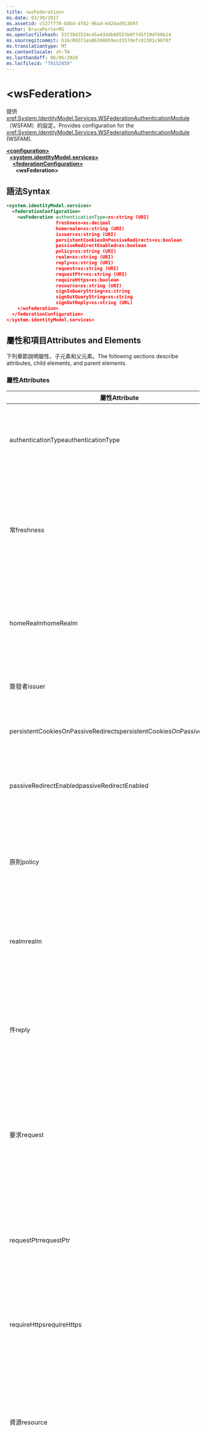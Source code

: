 ```yaml
---
title: <wsFederation>
ms.date: 03/30/2017
ms.assetid: c537f770-68bd-4f82-96ad-6424ad91369f
author: BrucePerlerMS
ms.openlocfilehash: 53f3943524c45a43ddb60553b8ff45f19df66b14
ms.sourcegitcommit: b16c00371ea06398859ecd157defc81301c9070f
ms.translationtype: MT
ms.contentlocale: zh-TW
ms.lasthandoff: 06/06/2020
ms.locfileid: "79152459"
---
```

# \<wsFederation>
<span data-ttu-id="d9903-101">提供 <xref:System.IdentityModel.Services.WSFederationAuthenticationModule> （WSFAM）的設定。</span><span class="sxs-lookup"><span data-stu-id="d9903-101">Provides configuration for the <xref:System.IdentityModel.Services.WSFederationAuthenticationModule> (WSFAM).</span></span>  
  
[**\<configuration>**](../configuration-element.md)\
&nbsp;&nbsp;[**\<system.identityModel.services>**](system-identitymodel-services.md)\
&nbsp;&nbsp;&nbsp;&nbsp;[**\<federationConfiguration>**](federationconfiguration.md)\
&nbsp;&nbsp;&nbsp;&nbsp;&nbsp;&nbsp;**\<wsFederation>**  
  
## <a name="syntax"></a><span data-ttu-id="d9903-102">語法</span><span class="sxs-lookup"><span data-stu-id="d9903-102">Syntax</span></span>  
  
```xml
<system.identityModel.services>  
  <federationConfiguration>  
    <wsFederation authenticationType=xs:string (URI)  
                  freshness=xs:decimal  
                  homerealm=xs:string (URI)  
                  issuer=xs:string (URI)  
                  persistentCookiesOnPassiveRedirects=xs:boolean  
                  passiveRedirectEnabled=xs:boolean  
                  policy=xs:string (URI)  
                  realm=xs:string (URI)  
                  reply=xs:string (URI)  
                  request=xs:string (URI)  
                  requestPtr=xs:string (URI)  
                  requireHttps=xs:boolean  
                  resource=xs:string (URI)  
                  signInQueryString=xs:string  
                  signOutQueryString=xs:string  
                  signOutReply=xs:string (URL)  
    </wsFederation>  
  </federationConfiguration>  
</system.identityModel.services>  
```  
  
## <a name="attributes-and-elements"></a><span data-ttu-id="d9903-103">屬性和項目</span><span class="sxs-lookup"><span data-stu-id="d9903-103">Attributes and Elements</span></span>  
 <span data-ttu-id="d9903-104">下列章節說明屬性、子元素和父元素。</span><span class="sxs-lookup"><span data-stu-id="d9903-104">The following sections describe attributes, child elements, and parent elements.</span></span>  
  
### <a name="attributes"></a><span data-ttu-id="d9903-105">屬性</span><span class="sxs-lookup"><span data-stu-id="d9903-105">Attributes</span></span>  
  
|<span data-ttu-id="d9903-106">屬性</span><span class="sxs-lookup"><span data-stu-id="d9903-106">Attribute</span></span>|<span data-ttu-id="d9903-107">描述</span><span class="sxs-lookup"><span data-stu-id="d9903-107">Description</span></span>|  
|---------------|-----------------|  
|<span data-ttu-id="d9903-108">authenticationType</span><span class="sxs-lookup"><span data-stu-id="d9903-108">authenticationType</span></span>|<span data-ttu-id="d9903-109">指定驗證類型的 URI。</span><span class="sxs-lookup"><span data-stu-id="d9903-109">A URI that specifies the authentication type.</span></span> <span data-ttu-id="d9903-110">設定 WS-同盟登入要求 wauth 參數。</span><span class="sxs-lookup"><span data-stu-id="d9903-110">Sets the WS-Federation sign-in request wauth parameter.</span></span> <span data-ttu-id="d9903-111">選擇性。</span><span class="sxs-lookup"><span data-stu-id="d9903-111">Optional.</span></span> <span data-ttu-id="d9903-112">預設值為空字串，指定 wauth 參數不包含在要求中。</span><span class="sxs-lookup"><span data-stu-id="d9903-112">The default is an empty string, which specifies that the wauth parameter is not included in the request.</span></span>|  
|<span data-ttu-id="d9903-113">常</span><span class="sxs-lookup"><span data-stu-id="d9903-113">freshness</span></span>|<span data-ttu-id="d9903-114">所需的驗證要求最長使用期限，以分鐘為單位。</span><span class="sxs-lookup"><span data-stu-id="d9903-114">The desired maximum age of authentication requests, in minutes.</span></span> <span data-ttu-id="d9903-115">設定 WS-Federation 登入要求 wfresh 參數。</span><span class="sxs-lookup"><span data-stu-id="d9903-115">Sets the WS-Federation sign-in request wfresh parameter.</span></span> <span data-ttu-id="d9903-116">選擇性。</span><span class="sxs-lookup"><span data-stu-id="d9903-116">Optional.</span></span> <span data-ttu-id="d9903-117">預設值為 0。</span><span class="sxs-lookup"><span data-stu-id="d9903-117">The default is zero.</span></span> <span data-ttu-id="d9903-118">選擇性。</span><span class="sxs-lookup"><span data-stu-id="d9903-118">Optional.</span></span> <span data-ttu-id="d9903-119">**警告：** 在下一版的 .NET Framework 4.5 中， `freshness` 屬性的類型會是 `xs:string` ，而其預設值將是 `null` 。</span><span class="sxs-lookup"><span data-stu-id="d9903-119">**Warning:**  In the next release of .NET Framework 4.5, the `freshness` attribute will be of type `xs:string` and its default value will be `null`.</span></span>|  
|<span data-ttu-id="d9903-120">homeRealm</span><span class="sxs-lookup"><span data-stu-id="d9903-120">homeRealm</span></span>|<span data-ttu-id="d9903-121">要用於驗證的識別提供者（IdP）的主領域。</span><span class="sxs-lookup"><span data-stu-id="d9903-121">The home realm of the identity provider (IdP) to use for authentication.</span></span> <span data-ttu-id="d9903-122">設定 WS-Federation 登入要求 whr 參數。</span><span class="sxs-lookup"><span data-stu-id="d9903-122">Sets the WS-Federation sign-in request whr parameter.</span></span> <span data-ttu-id="d9903-123">選擇性。</span><span class="sxs-lookup"><span data-stu-id="d9903-123">Optional.</span></span> <span data-ttu-id="d9903-124">預設值為空字串，指定要求中未包含「瓦的」參數。</span><span class="sxs-lookup"><span data-stu-id="d9903-124">The default is an empty string, which specifies that the whr parameter is not included in the request.</span></span>|  
|<span data-ttu-id="d9903-125">簽發者</span><span class="sxs-lookup"><span data-stu-id="d9903-125">issuer</span></span>|<span data-ttu-id="d9903-126">預定權杖簽發者的 URI。</span><span class="sxs-lookup"><span data-stu-id="d9903-126">The URI of the intended token issuer.</span></span> <span data-ttu-id="d9903-127">設定 WS-同盟登入要求和登出要求的基底 URL。</span><span class="sxs-lookup"><span data-stu-id="d9903-127">Sets the base URL of WS-Federation sign-in requests and sign-out requests Required.</span></span>|  
|<span data-ttu-id="d9903-128">persistentCookiesOnPassiveRedirects</span><span class="sxs-lookup"><span data-stu-id="d9903-128">persistentCookiesOnPassiveRedirects</span></span>|<span data-ttu-id="d9903-129">指定是否在驗證時發出持續性 cookie。</span><span class="sxs-lookup"><span data-stu-id="d9903-129">Specifies whether persistent cookies are issued on authentication.</span></span> <span data-ttu-id="d9903-130">選擇性。</span><span class="sxs-lookup"><span data-stu-id="d9903-130">Optional.</span></span> <span data-ttu-id="d9903-131">預設值為 "false"，不會發出 cookie。</span><span class="sxs-lookup"><span data-stu-id="d9903-131">The default is "false", cookies are not issued.</span></span>|  
|<span data-ttu-id="d9903-132">passiveRedirectEnabled</span><span class="sxs-lookup"><span data-stu-id="d9903-132">passiveRedirectEnabled</span></span>|<span data-ttu-id="d9903-133">指定是否啟用 WSFAM，以將未經授權的要求自動重新導向至 STS。</span><span class="sxs-lookup"><span data-stu-id="d9903-133">Specifies whether the WSFAM is enabled to automatically redirect unauthorized requests to an STS.</span></span> <span data-ttu-id="d9903-134">選擇性。</span><span class="sxs-lookup"><span data-stu-id="d9903-134">Optional.</span></span> <span data-ttu-id="d9903-135">預設值為 "true"，未授權的要求會自動重新導向。</span><span class="sxs-lookup"><span data-stu-id="d9903-135">The default is "true", unauthorized requests are automatically redirected.</span></span>|  
|<span data-ttu-id="d9903-136">原則</span><span class="sxs-lookup"><span data-stu-id="d9903-136">policy</span></span>|<span data-ttu-id="d9903-137">URL，指定要用於登入要求的相關原則位置。</span><span class="sxs-lookup"><span data-stu-id="d9903-137">A URL that specifies the location of the relevant policy to use on sign-in requests.</span></span> <span data-ttu-id="d9903-138">預設值是空字串。</span><span class="sxs-lookup"><span data-stu-id="d9903-138">The default is an empty string.</span></span> <span data-ttu-id="d9903-139">設定 WS-Federation 登入要求 wp 參數。</span><span class="sxs-lookup"><span data-stu-id="d9903-139">Sets the WS-Federation sign-in request wp parameter.</span></span> <span data-ttu-id="d9903-140">選擇性。</span><span class="sxs-lookup"><span data-stu-id="d9903-140">Optional.</span></span> <span data-ttu-id="d9903-141">預設值為空字串，指定 wp 參數不包含在要求中。</span><span class="sxs-lookup"><span data-stu-id="d9903-141">The default is an empty string, which specifies that the wp parameter is not included in the request.</span></span>|  
|<span data-ttu-id="d9903-142">realm</span><span class="sxs-lookup"><span data-stu-id="d9903-142">realm</span></span>|<span data-ttu-id="d9903-143">要求領域的 URI。</span><span class="sxs-lookup"><span data-stu-id="d9903-143">The URI of the requesting realm.</span></span> <span data-ttu-id="d9903-144">（識別 Security Token Service （STS）信賴憑證者（RP）的 URI。）設定要求 wtrealm WS-同盟登入要求參數。</span><span class="sxs-lookup"><span data-stu-id="d9903-144">(A URI that identifies the relying party (RP) to the security token service (STS).) Sets the request wtrealm WS-Federation sign-in request parameter.</span></span> <span data-ttu-id="d9903-145">必要。</span><span class="sxs-lookup"><span data-stu-id="d9903-145">Required.</span></span>|  
|<span data-ttu-id="d9903-146">件</span><span class="sxs-lookup"><span data-stu-id="d9903-146">reply</span></span>|<span data-ttu-id="d9903-147">識別信賴憑證者 (RP) 應用程式要用來接收 Security Token Service (STS) 回覆之位址的 URL。</span><span class="sxs-lookup"><span data-stu-id="d9903-147">A URL that identifies the address at which the relying party (RP) application would like to receive replies from the Security Token Service (STS).</span></span> <span data-ttu-id="d9903-148">設定 WS-同盟登入要求 wreply 參數。</span><span class="sxs-lookup"><span data-stu-id="d9903-148">Sets the WS-Federation sign-in request wreply parameter.</span></span> <span data-ttu-id="d9903-149">選擇性。</span><span class="sxs-lookup"><span data-stu-id="d9903-149">Optional.</span></span> <span data-ttu-id="d9903-150">預設值為空字串，指定 wreply 參數不包含在要求中。</span><span class="sxs-lookup"><span data-stu-id="d9903-150">The default is an empty string, which specifies that the wreply parameter is not included in the request.</span></span>|  
|<span data-ttu-id="d9903-151">要求</span><span class="sxs-lookup"><span data-stu-id="d9903-151">request</span></span>|<span data-ttu-id="d9903-152">權杖發佈要求。</span><span class="sxs-lookup"><span data-stu-id="d9903-152">The token issuance request.</span></span> <span data-ttu-id="d9903-153">設定 WS-Federation 登入要求 wreq 參數。</span><span class="sxs-lookup"><span data-stu-id="d9903-153">Sets the WS-Federation sign-in request wreq parameter.</span></span> <span data-ttu-id="d9903-154">選擇性。</span><span class="sxs-lookup"><span data-stu-id="d9903-154">Optional.</span></span> <span data-ttu-id="d9903-155">預設值為空字串，指定 wreq 參數不包含在要求中。</span><span class="sxs-lookup"><span data-stu-id="d9903-155">The default is an empty string, which specifies that the wreq parameter is not included in the request.</span></span> <span data-ttu-id="d9903-156">不包含 wreq 或要求中的 wreqptr 參數表示 STS 知道要發出的權杖種類。</span><span class="sxs-lookup"><span data-stu-id="d9903-156">Not including the wreq or the wreqptr parameter in the request implies that the STS knows what kind of token to issue.</span></span>|  
|<span data-ttu-id="d9903-157">requestPtr</span><span class="sxs-lookup"><span data-stu-id="d9903-157">requestPtr</span></span>|<span data-ttu-id="d9903-158">URL，指定語彙基元發佈要求的位置。</span><span class="sxs-lookup"><span data-stu-id="d9903-158">A URL that specifies the location of the token issuance request.</span></span> <span data-ttu-id="d9903-159">設定要求 wreqptr 參數。</span><span class="sxs-lookup"><span data-stu-id="d9903-159">Sets the request wreqptr parameter.</span></span> <span data-ttu-id="d9903-160">選擇性。</span><span class="sxs-lookup"><span data-stu-id="d9903-160">Optional.</span></span> <span data-ttu-id="d9903-161">預設值為空字串，指定 wreqptr 參數不包含在要求中。</span><span class="sxs-lookup"><span data-stu-id="d9903-161">The default is an empty string, which specifies that the wreqptr parameter is not included in the request.</span></span> <span data-ttu-id="d9903-162">不包含 wreq 或要求中的 wreqptr 參數表示 STS 知道要發出的權杖種類。</span><span class="sxs-lookup"><span data-stu-id="d9903-162">Not including the wreq or the wreqptr parameter in the request implies that the STS knows what kind of token to issue.</span></span>|  
|<span data-ttu-id="d9903-163">requireHttps</span><span class="sxs-lookup"><span data-stu-id="d9903-163">requireHttps</span></span>|<span data-ttu-id="d9903-164">指定與 Security Token Service （STS）的通訊是否必須使用 HTTPS 通訊協定。</span><span class="sxs-lookup"><span data-stu-id="d9903-164">Specifies whether communication with the security token service (STS) must use HTTPS protocol.</span></span> <span data-ttu-id="d9903-165">選擇性。</span><span class="sxs-lookup"><span data-stu-id="d9903-165">Optional.</span></span> <span data-ttu-id="d9903-166">預設值為 "true"，必須使用 HTTPS。</span><span class="sxs-lookup"><span data-stu-id="d9903-166">The default is "true", HTTPS must be used.</span></span>|  
|<span data-ttu-id="d9903-167">資源</span><span class="sxs-lookup"><span data-stu-id="d9903-167">resource</span></span>|<span data-ttu-id="d9903-168">用來向 Security Token Service (STS) 識別所存取之資源 (信賴憑證者 (RP)) 的 URI。</span><span class="sxs-lookup"><span data-stu-id="d9903-168">A URI that identifies the resource being accessed, the relying party (RP), to the to the security token service (STS).</span></span> <span data-ttu-id="d9903-169">選擇性。</span><span class="sxs-lookup"><span data-stu-id="d9903-169">Optional.</span></span> <span data-ttu-id="d9903-170">設定 WS-同盟登入要求 wres 參數。</span><span class="sxs-lookup"><span data-stu-id="d9903-170">Sets the WS-Federation sign-in request wres parameter.</span></span> <span data-ttu-id="d9903-171">選擇性。</span><span class="sxs-lookup"><span data-stu-id="d9903-171">Optional.</span></span> <span data-ttu-id="d9903-172">預設值為空字串，指定 wres 參數不包含在要求中。</span><span class="sxs-lookup"><span data-stu-id="d9903-172">The default is an empty string, which specifies that the wres parameter is not included in the request.</span></span> <span data-ttu-id="d9903-173">**注意：** wres 是舊版參數。</span><span class="sxs-lookup"><span data-stu-id="d9903-173">**Note:**  wres is a legacy parameter.</span></span> <span data-ttu-id="d9903-174">請指定 `realm` 要改用 wtrealm 參數的屬性。</span><span class="sxs-lookup"><span data-stu-id="d9903-174">Specify the `realm` attribute to use the wtrealm parameter instead.</span></span>|  
|<span data-ttu-id="d9903-175">signInQueryString</span><span class="sxs-lookup"><span data-stu-id="d9903-175">signInQueryString</span></span>|<span data-ttu-id="d9903-176">提供擴充點，以在 WS-同盟登入要求 URL 中指定應用程式定義的查詢參數。</span><span class="sxs-lookup"><span data-stu-id="d9903-176">Provides an extensibility point to specify application defined query parameters in the WS-Federation sign-in request URL.</span></span> <span data-ttu-id="d9903-177">選擇性。</span><span class="sxs-lookup"><span data-stu-id="d9903-177">Optional.</span></span> <span data-ttu-id="d9903-178">預設值為空字串，指定不應在要求中包含任何其他參數。</span><span class="sxs-lookup"><span data-stu-id="d9903-178">The default is an empty string, which specifies that no additional parameters should be included in the request.</span></span> <span data-ttu-id="d9903-179">參數會使用下列格式指定為查詢字串片段： `"param1=value1&param2=value2&param3=value3"` 等等。</span><span class="sxs-lookup"><span data-stu-id="d9903-179">The parameters are specified as a query string fragment using the following form: `"param1=value1&param2=value2&param3=value3"` and so on.</span></span> <span data-ttu-id="d9903-180">**注意：** 在設定檔中，查詢字串中的 ' & "字元必須使用其實體參考來指定 `&` 。</span><span class="sxs-lookup"><span data-stu-id="d9903-180">**Note:**  In a configuration file the ‘&" character in the query string must be specified using its entity reference, `&`.</span></span>|  
|<span data-ttu-id="d9903-181">signOutQueryString</span><span class="sxs-lookup"><span data-stu-id="d9903-181">signOutQueryString</span></span>|<span data-ttu-id="d9903-182">提供擴充點，以在 WS-同盟登入要求 URL 中指定應用程式定義的查詢參數。</span><span class="sxs-lookup"><span data-stu-id="d9903-182">Provides an extensibility point to specify application defined query parameters in the WS-Federation sign-in request URL.</span></span> <span data-ttu-id="d9903-183">選擇性。</span><span class="sxs-lookup"><span data-stu-id="d9903-183">Optional.</span></span> <span data-ttu-id="d9903-184">預設值為空字串，指定不應在要求中包含任何其他參數。</span><span class="sxs-lookup"><span data-stu-id="d9903-184">The default is an empty string, which specifies that no additional parameters should be included in the request.</span></span> <span data-ttu-id="d9903-185">參數會使用下列格式指定為查詢字串片段： `"param1=value1&param2=value2&param3=value3"` 等等。</span><span class="sxs-lookup"><span data-stu-id="d9903-185">The parameters are specified as a query string fragment using the following form: `"param1=value1&param2=value2&param3=value3"` and so on.</span></span> <span data-ttu-id="d9903-186">**注意：** 在設定檔中，查詢字串中的 ' & "字元必須使用其實體參考來指定 `&` 。</span><span class="sxs-lookup"><span data-stu-id="d9903-186">**Note:**  In a configuration file the ‘&" character in the query string must be specified using its entity reference, `&`.</span></span>|  
|<span data-ttu-id="d9903-187">signOutReply</span><span class="sxs-lookup"><span data-stu-id="d9903-187">signOutReply</span></span>|<span data-ttu-id="d9903-188">指定在透過 WS-同盟通訊協定進行被動式登出期間，Security Token Service （STS）應將用戶端重新導向至的 URL。</span><span class="sxs-lookup"><span data-stu-id="d9903-188">Specifies the URL to which the client should be redirected by the security token service (STS) during passive sign-out through the WS-Federation protocol.</span></span> <span data-ttu-id="d9903-189">在 WS-同盟登出要求上設定 wreply 參數。</span><span class="sxs-lookup"><span data-stu-id="d9903-189">Sets the wreply parameter on a WS-Federation sign-out request.</span></span> <span data-ttu-id="d9903-190">選擇性。</span><span class="sxs-lookup"><span data-stu-id="d9903-190">Optional.</span></span> <span data-ttu-id="d9903-191">預設值為空字串，指定不應在要求中包含任何其他參數。</span><span class="sxs-lookup"><span data-stu-id="d9903-191">The default is an empty string, which specifies that no additional parameters should be included in the request.</span></span>|  
  
### <a name="child-elements"></a><span data-ttu-id="d9903-192">子元素</span><span class="sxs-lookup"><span data-stu-id="d9903-192">Child Elements</span></span>  
 <span data-ttu-id="d9903-193">無</span><span class="sxs-lookup"><span data-stu-id="d9903-193">None</span></span>  
  
### <a name="parent-elements"></a><span data-ttu-id="d9903-194">父項目</span><span class="sxs-lookup"><span data-stu-id="d9903-194">Parent Elements</span></span>  
  
|<span data-ttu-id="d9903-195">元素</span><span class="sxs-lookup"><span data-stu-id="d9903-195">Element</span></span>|<span data-ttu-id="d9903-196">描述</span><span class="sxs-lookup"><span data-stu-id="d9903-196">Description</span></span>|  
|-------------|-----------------|  
|[\<federationConfiguration>](federationconfiguration.md)|<span data-ttu-id="d9903-197">包含設定 <xref:System.IdentityModel.Services.WSFederationAuthenticationModule> （WSFAM）和 <xref:System.IdentityModel.Services.SessionAuthenticationModule> （SAM）的設定。</span><span class="sxs-lookup"><span data-stu-id="d9903-197">Contains the settings that configure the <xref:System.IdentityModel.Services.WSFederationAuthenticationModule> (WSFAM) and the <xref:System.IdentityModel.Services.SessionAuthenticationModule> (SAM).</span></span>|  
  
## <a name="remarks"></a><span data-ttu-id="d9903-198">備註</span><span class="sxs-lookup"><span data-stu-id="d9903-198">Remarks</span></span>  
 <span data-ttu-id="d9903-199">您可以使用 `<wsFederation>` 元素來設定預設的 WS-同盟參數設定和 WSFAM 的預設行為。</span><span class="sxs-lookup"><span data-stu-id="d9903-199">You can use the `<wsFederation>` element to configure default WS-Federation parameter settings and default behavior for the WSFAM.</span></span> <span data-ttu-id="d9903-200">在元素底下定義的 WS-同盟參數設定會 `<wsFederation>` 設定類別所公開的對等屬性 <xref:System.IdentityModel.Services.WSFederationAuthenticationModule> 。</span><span class="sxs-lookup"><span data-stu-id="d9903-200">WS-Federation parameter settings defined under the `<wsFederation>` element set equivalent properties exposed by the <xref:System.IdentityModel.Services.WSFederationAuthenticationModule> class.</span></span> <span data-ttu-id="d9903-201">針對 WSFAM 所發出的每個要求，這些屬性會維持不變。</span><span class="sxs-lookup"><span data-stu-id="d9903-201">These properties remain the same for every request issued by the WSFAM.</span></span> <span data-ttu-id="d9903-202">您可以為 WSFAM 所公開的事件新增事件處理常式，以動態方式在要求處理期間變更 WS-同盟參數;例如， <xref:System.IdentityModel.Services.WSFederationAuthenticationModule.RedirectingToIdentityProvider> 事件。</span><span class="sxs-lookup"><span data-stu-id="d9903-202">You can change the WS-Federation parameters dynamically during request processing by adding event handlers for the events exposed by WSFAM; for example, the <xref:System.IdentityModel.Services.WSFederationAuthenticationModule.RedirectingToIdentityProvider> event.</span></span> <span data-ttu-id="d9903-203">如需詳細資訊，請參閱類別的檔 <xref:System.IdentityModel.Services.WSFederationAuthenticationModule> 。</span><span class="sxs-lookup"><span data-stu-id="d9903-203">For more information, see the documentation for the <xref:System.IdentityModel.Services.WSFederationAuthenticationModule> class.</span></span>  
  
 <span data-ttu-id="d9903-204">`<wsFederation>`元素是由 <xref:System.IdentityModel.Services.Configuration.WSFederationElement> 類別表示。</span><span class="sxs-lookup"><span data-stu-id="d9903-204">The `<wsFederation>` element is represented by the <xref:System.IdentityModel.Services.Configuration.WSFederationElement> class.</span></span> <span data-ttu-id="d9903-205">設定物件本身是以 <xref:System.IdentityModel.Services.Configuration.WsFederationConfiguration> 類別表示。</span><span class="sxs-lookup"><span data-stu-id="d9903-205">The configuration object itself is represented by the <xref:System.IdentityModel.Services.Configuration.WsFederationConfiguration> class.</span></span> <span data-ttu-id="d9903-206"><xref:System.IdentityModel.Services.Configuration.WsFederationConfiguration>會在透過屬性存取的物件上設定單一實例 <xref:System.IdentityModel.Services.Configuration.FederationConfiguration> <xref:System.IdentityModel.Services.FederatedAuthentication.FederationConfiguration%2A?displayProperty=nameWithType> ，並提供 WSFAM 的設定。</span><span class="sxs-lookup"><span data-stu-id="d9903-206">A single <xref:System.IdentityModel.Services.Configuration.WsFederationConfiguration> instance is set on the <xref:System.IdentityModel.Services.Configuration.FederationConfiguration> object that is accessed through the <xref:System.IdentityModel.Services.FederatedAuthentication.FederationConfiguration%2A?displayProperty=nameWithType> property and provides configuration for the WSFAM.</span></span>  
  
## <a name="example"></a><span data-ttu-id="d9903-207">範例</span><span class="sxs-lookup"><span data-stu-id="d9903-207">Example</span></span>  
 <span data-ttu-id="d9903-208">下列 XML 顯示的 `<wsFederation>` 元素會指定 WSFAM 的設定。</span><span class="sxs-lookup"><span data-stu-id="d9903-208">The following XML shows a `<wsFederation>` element that specifies settings for the WSFAM.</span></span>  
  
> [!WARNING]
> <span data-ttu-id="d9903-209">在此範例中，不需要 WSFAM 就能使用 HTTPS。</span><span class="sxs-lookup"><span data-stu-id="d9903-209">In this example, the WSFAM is not required to use HTTPS.</span></span> <span data-ttu-id="d9903-210">這是因為 `requireHttps` `<wsFederation>` 已設定元素上的屬性 `false` 。</span><span class="sxs-lookup"><span data-stu-id="d9903-210">This is because the `requireHttps` attribute on the `<wsFederation>` element is set `false`.</span></span> <span data-ttu-id="d9903-211">在大部分的生產環境中，不建議使用此設定，因為這可能會有安全性風險。</span><span class="sxs-lookup"><span data-stu-id="d9903-211">This setting is not recommended for most production environments as it may present a security risk.</span></span>  
  
```xml
<wsFederation passiveRedirectEnabled="true"
              issuer="http://localhost:15839/wsFederationSTS/Issue"
              realm="http://localhost:50969/"
              reply="http://localhost:50969/"
              requireHttps="false"
              signOutReply="http://localhost:50969/SignedOutPage.html"
              signOutQueryString="Param1=value2&Param2=value2"
              persistentCookiesOnPassiveRedirects="true" />
```  
  
## <a name="see-also"></a><span data-ttu-id="d9903-212">另請參閱</span><span class="sxs-lookup"><span data-stu-id="d9903-212">See also</span></span>

- <xref:System.IdentityModel.Services.WSFederationAuthenticationModule>
- <xref:System.IdentityModel.Services.FederatedAuthentication.FederationConfiguration%2A?displayProperty=nameWithType>
